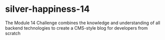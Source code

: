 # silver-happiness-14
The Module 14 Challenge combines the knowledge and understanding of all backend technologies to create a CMS-style blog for developers from scratch